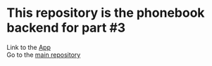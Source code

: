 # This repository is the phonebook backend for part \#3
Link to the [App](https://phonebook-backend-skn1.onrender.com)\
Go to the [main repository](https://github.com/Ezioness/fullstack-open-course)
